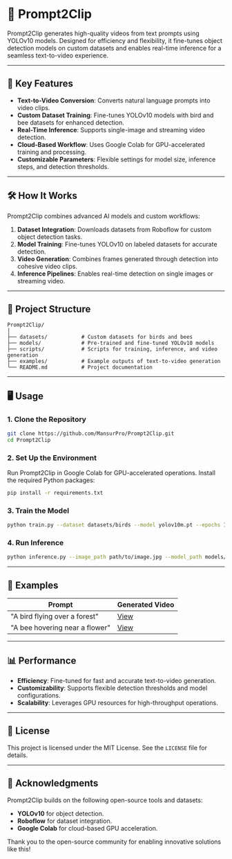 
# 🎥 **Prompt2Clip**

Prompt2Clip generates high-quality videos from text prompts using YOLOv10 models. Designed for efficiency and flexibility, it fine-tunes object detection models on custom datasets and enables real-time inference for a seamless text-to-video experience.

---

## 🚀 **Key Features**

- **Text-to-Video Conversion**: Converts natural language prompts into video clips.  
- **Custom Dataset Training**: Fine-tunes YOLOv10 models with bird and bee datasets for enhanced detection.  
- **Real-Time Inference**: Supports single-image and streaming video detection.  
- **Cloud-Based Workflow**: Uses Google Colab for GPU-accelerated training and processing.  
- **Customizable Parameters**: Flexible settings for model size, inference steps, and detection thresholds.

---

## 🛠️ **How It Works**

Prompt2Clip combines advanced AI models and custom workflows:
1. **Dataset Integration**: Downloads datasets from Roboflow for custom object detection tasks.
2. **Model Training**: Fine-tunes YOLOv10 on labeled datasets for accurate detection.
3. **Video Generation**: Combines frames generated through detection into cohesive video clips.
4. **Inference Pipelines**: Enables real-time detection on single images or streaming video.

---

## 📂 **Project Structure**

```plaintext
Prompt2Clip/
│
├── datasets/           # Custom datasets for birds and bees
├── models/             # Pre-trained and fine-tuned YOLOv10 models
├── scripts/            # Scripts for training, inference, and video generation
├── examples/           # Example outputs of text-to-video generation
└── README.md           # Project documentation
```

---

## 🖥️ **Usage**

### **1. Clone the Repository**

```bash
git clone https://github.com/MansurPro/Prompt2Clip.git
cd Prompt2Clip
```

### **2. Set Up the Environment**

Run Prompt2Clip in Google Colab for GPU-accelerated operations. Install the required Python packages:

```bash
pip install -r requirements.txt
```

### **3. Train the Model**

```bash
python train.py --dataset datasets/birds --model yolov10m.pt --epochs 10
```

### **4. Run Inference**

```bash
python inference.py --image_path path/to/image.jpg --model_path models/yolov10_best.pt
```

---

## 🎨 **Examples**

| **Prompt**                    | **Generated Video**                |
|--------------------------------|-------------------------------------|
| "A bird flying over a forest"  | [View](examples/bird_forest.mp4)   |
| "A bee hovering near a flower" | [View](examples/bee_flower.mp4)    |

---

## 📊 **Performance**

- **Efficiency**: Fine-tuned for fast and accurate text-to-video generation.  
- **Customizability**: Supports flexible detection thresholds and model configurations.  
- **Scalability**: Leverages GPU resources for high-throughput operations.

---

## 📜 **License**

This project is licensed under the MIT License. See the `LICENSE` file for details.

---

## 🙌 **Acknowledgments**

Prompt2Clip builds on the following open-source tools and datasets:
- **YOLOv10** for object detection.
- **Roboflow** for dataset integration.
- **Google Colab** for cloud-based GPU acceleration.

Thank you to the open-source community for enabling innovative solutions like this!
